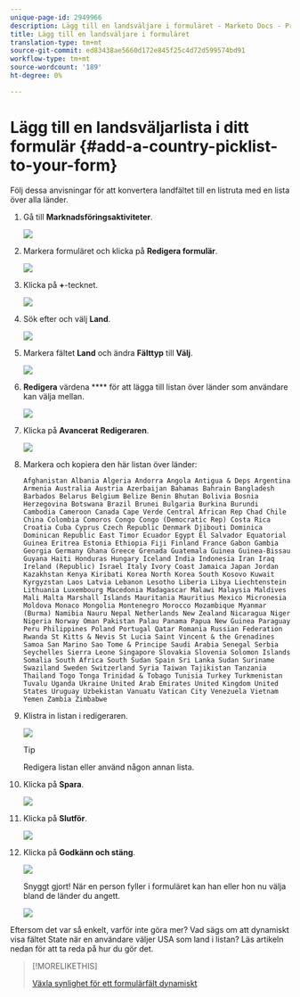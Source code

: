 ```yaml
---
unique-page-id: 2949966
description: Lägg till en landsväljare i formuläret - Marketo Docs - Produktdokumentation
title: Lägg till en landsväljare i formuläret
translation-type: tm+mt
source-git-commit: ed83438ae5660d172e845f25c4d72d599574bd91
workflow-type: tm+mt
source-wordcount: '189'
ht-degree: 0%

---
```



# Lägg till en landsväljarlista i ditt formulär {#add-a-country-picklist-to-your-form}

Följ dessa anvisningar för att konvertera landfältet till en listruta med en lista över alla länder.

1. Gå till **Marknadsföringsaktiviteter**.

   ![](assets/login-marketing-activities-9.png)

1. Markera formuläret och klicka på **Redigera formulär**.

   ![](assets/editform-1.png)

1. Klicka på **+**-tecknet.

   ![](assets/image2014-9-15-15-3a33-3a7.png)

1. Sök efter och välj **Land**.

   ![](assets/image2014-9-15-15-3a33-3a15.png)

1. Markera fältet **Land** och ändra **Fälttyp** till **Välj**.

   ![](assets/image2014-9-15-15-3a33-3a21.png)

1. **Redigera** värdena  **** för att lägga till listan över länder som användare kan välja mellan.

   ![](assets/image2014-9-15-15-3a33-3a40.png)

1. Klicka på **Avancerat** **Redigeraren**.

   ![](assets/image2014-9-15-15-3a34-3a1.png)

1. Markera och kopiera den här listan över länder:

   ```
   Afghanistan Albania Algeria Andorra Angola Antigua & Deps Argentina Armenia Australia Austria Azerbaijan Bahamas Bahrain Bangladesh Barbados Belarus Belgium Belize Benin Bhutan Bolivia Bosnia Herzegovina Botswana Brazil Brunei Bulgaria Burkina Burundi Cambodia Cameroon Canada Cape Verde Central African Rep Chad Chile China Colombia Comoros Congo Congo (Democratic Rep) Costa Rica Croatia Cuba Cyprus Czech Republic Denmark Djibouti Dominica Dominican Republic East Timor Ecuador Egypt El Salvador Equatorial Guinea Eritrea Estonia Ethiopia Fiji Finland France Gabon Gambia Georgia Germany Ghana Greece Grenada Guatemala Guinea Guinea-Bissau Guyana Haiti Honduras Hungary Iceland India Indonesia Iran Iraq Ireland (Republic) Israel Italy Ivory Coast Jamaica Japan Jordan Kazakhstan Kenya Kiribati Korea North Korea South Kosovo Kuwait Kyrgyzstan Laos Latvia Lebanon Lesotho Liberia Libya Liechtenstein Lithuania Luxembourg Macedonia Madagascar Malawi Malaysia Maldives Mali Malta Marshall Islands Mauritania Mauritius Mexico Micronesia Moldova Monaco Mongolia Montenegro Morocco Mozambique Myanmar (Burma) Namibia Nauru Nepal Netherlands New Zealand Nicaragua Niger Nigeria Norway Oman Pakistan Palau Panama Papua New Guinea Paraguay Peru Philippines Poland Portugal Qatar Romania Russian Federation Rwanda St Kitts & Nevis St Lucia Saint Vincent & the Grenadines Samoa San Marino Sao Tome & Principe Saudi Arabia Senegal Serbia Seychelles Sierra Leone Singapore Slovakia Slovenia Solomon Islands Somalia South Africa South Sudan Spain Sri Lanka Sudan Suriname Swaziland Sweden Switzerland Syria Taiwan Tajikistan Tanzania Thailand Togo Tonga Trinidad & Tobago Tunisia Turkey Turkmenistan Tuvalu Uganda Ukraine United Arab Emirates United Kingdom United States Uruguay Uzbekistan Vanuatu Vatican City Venezuela Vietnam Yemen Zambia Zimbabwe
   ```

1. Klistra in listan i redigeraren.

   ![](assets/image2014-9-15-15-3a34-3a32.png)

   >[!TIP]
   >
   >Redigera listan eller använd någon annan lista.

1. Klicka på **Spara**.

   ![](assets/image2014-9-15-15-3a35-3a3.png)

1. Klicka på **Slutför**.

   ![](assets/image2014-9-15-15-3a35-3a20.png)

1. Klicka på **Godkänn och stäng**.

   ![](assets/image2014-9-15-15-3a35-3a36.png)

   Snyggt gjort! När en person fyller i formuläret kan han eller hon nu välja bland de länder du angett.

   ![](assets/image2014-9-15-15-3a35-3a43.png)

Eftersom det var så enkelt, varför inte göra mer? Vad sägs om att dynamiskt visa fältet State när en användare väljer USA som land i listan? Läs artikeln nedan för att ta reda på hur du gör det.

>[!MORELIKETHIS]
>
>[Växla synlighet för ett formulärfält dynamiskt](/help/marketo/product-docs/demand-generation/forms/form-fields/dynamically-toggle-visibility-of-a-form-field.md)
